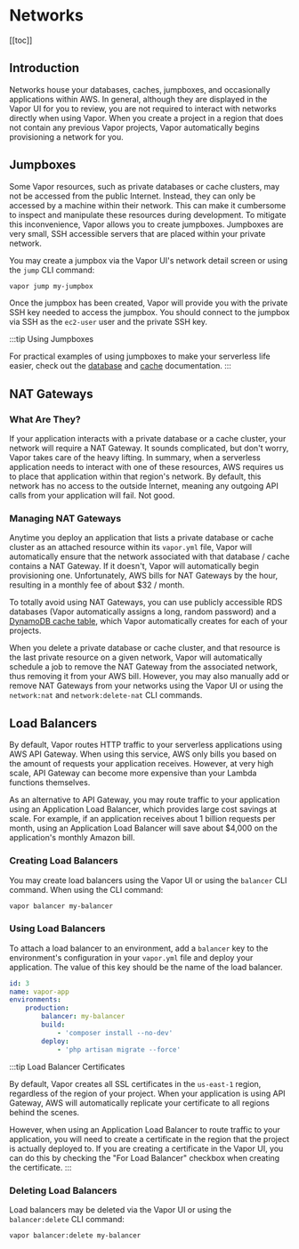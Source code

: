 # Networks

[[toc]]

## Introduction

Networks house your databases, caches, jumpboxes, and occasionally applications within AWS. In general, although they are displayed in the Vapor UI for you to review, you are not required to interact with networks directly when using Vapor. When you create a project in a region that does not contain any previous Vapor projects, Vapor automatically begins provisioning a network for you.

## Jumpboxes

Some Vapor resources, such as private databases or cache clusters, may not be accessed from the public Internet. Instead, they can only be accessed by a machine within their network. This can make it cumbersome to inspect and manipulate these resources during development. To mitigate this inconvenience, Vapor allows you to create jumpboxes. Jumpboxes are very small, SSH accessible servers that are placed within your private network.

You may create a jumpbox via the Vapor UI's network detail screen or using the `jump` CLI command:

```bash
vapor jump my-jumpbox
```

Once the jumpbox has been created, Vapor will provide you with the private SSH key needed to access the jumpbox. You should connect to the jumpbox via SSH as the `ec2-user` user and the private SSH key.

:::tip Using Jumpboxes

For practical examples of using jumpboxes to make your serverless life easier, check out the [database](./databases.md#using-databases) and [cache](./caches.md#using-caches) documentation.
:::

## NAT Gateways

### What Are They?

If your application interacts with a private database or a cache cluster, your network will require a NAT Gateway. It sounds complicated, but don't worry, Vapor takes care of the heavy lifting. In summary, when a serverless application needs to interact with one of these resources, AWS requires us to place that application within that region's network. By default, this network has no access to the outside Internet, meaning any outgoing API calls from your application will fail. Not good.

### Managing NAT Gateways

Anytime you deploy an application that lists a private database or cache cluster as an attached resource within its `vapor.yml` file, Vapor will automatically ensure that the network associated with that database / cache contains a NAT Gateway. If it doesn't, Vapor will automatically begin provisioning one. Unfortunately, AWS bills for NAT Gateways by the hour, resulting in a monthly fee of about $32 / month.

To totally avoid using NAT Gateways, you can use publicly accessible RDS databases (Vapor automatically assigns a long, random password) and a [DynamoDB cache table](./caches.md#dynamodb-caches), which Vapor automatically creates for each of your projects.

When you delete a private database or cache cluster, and that resource is the last private resource on a given network, Vapor will automatically schedule a job to remove the NAT Gateway from the associated network, thus removing it from your AWS bill. However, you may also manually add or remove NAT Gateways from your networks using the Vapor UI or using the `network:nat` and `network:delete-nat` CLI commands.

## Load Balancers

By default, Vapor routes HTTP traffic to your serverless applications using AWS API Gateway. When using this service, AWS only bills you based on the amount of requests your application receives. However, at very high scale, API Gateway can become more expensive than your Lambda functions themselves.

As an alternative to API Gateway, you may route traffic to your application using an Application Load Balancer, which provides large cost savings at scale. For example, if an application receives about 1 billion requests per month, using an Application Load Balancer will save about $4,000 on the application's monthly Amazon bill.

### Creating Load Balancers

You may create load balancers using the Vapor UI or using the `balancer` CLI command. When using the CLI command:

```bash
vapor balancer my-balancer
```

### Using Load Balancers

To attach a load balancer to an environment, add a `balancer` key to the environment's configuration in your `vapor.yml` file and deploy your application. The value of this key should be the name of the load balancer.

```yaml
id: 3
name: vapor-app
environments:
    production:
        balancer: my-balancer
        build:
            - 'composer install --no-dev'
        deploy:
            - 'php artisan migrate --force'
```


:::tip Load Balancer Certificates

By default, Vapor creates all SSL certificates in the `us-east-1` region, regardless of the region of your project. When your application is using API Gateway, AWS will automatically replicate your certificate to all regions behind the scenes.

However, when using an Application Load Balancer to route traffic to your application, you will need to create a certificate in the region that the project is actually deployed to. If you are creating a certificate in the Vapor UI, you can do this by checking the "For Load Balancer" checkbox when creating the certificate.
:::

### Deleting Load Balancers

Load balancers may be deleted via the Vapor UI or using the `balancer:delete` CLI command:

```bash
vapor balancer:delete my-balancer
```
